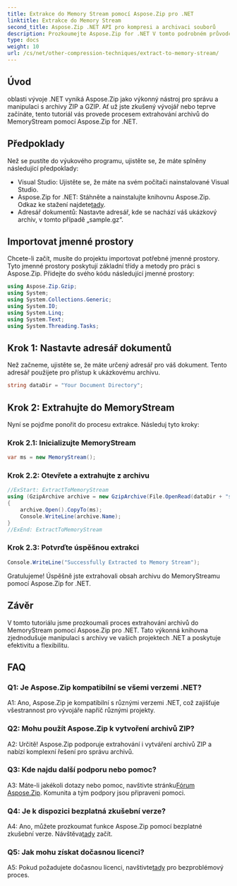 ```yaml
---
title: Extrakce do Memory Stream pomocí Aspose.Zip pro .NET
linktitle: Extrakce do Memory Stream
second_title: Aspose.Zip .NET API pro kompresi a archivaci souborů
description: Prozkoumejte Aspose.Zip for .NET V tomto podrobném průvodci bez námahy extrahujte archivy do MemoryStreamu. Zvyšte svůj .NET vývoj s lehkostí.
type: docs
weight: 10
url: /cs/net/other-compression-techniques/extract-to-memory-stream/
---
```

## Úvod

oblasti vývoje .NET vyniká Aspose.Zip jako výkonný nástroj pro správu a manipulaci s archivy ZIP a GZIP. Ať už jste zkušený vývojář nebo teprve začínáte, tento tutoriál vás provede procesem extrahování archivů do MemoryStream pomocí Aspose.Zip for .NET.

## Předpoklady

Než se pustíte do výukového programu, ujistěte se, že máte splněny následující předpoklady:

- Visual Studio: Ujistěte se, že máte na svém počítači nainstalované Visual Studio.
-  Aspose.Zip for .NET: Stáhněte a nainstalujte knihovnu Aspose.Zip. Odkaz ke stažení najdete[tady](https://releases.aspose.com/zip/net/).
- Adresář dokumentů: Nastavte adresář, kde se nachází váš ukázkový archiv, v tomto případě „sample.gz“.

## Importovat jmenné prostory

Chcete-li začít, musíte do projektu importovat potřebné jmenné prostory. Tyto jmenné prostory poskytují základní třídy a metody pro práci s Aspose.Zip. Přidejte do svého kódu následující jmenné prostory:

```csharp
using Aspose.Zip.Gzip;
using System;
using System.Collections.Generic;
using System.IO;
using System.Linq;
using System.Text;
using System.Threading.Tasks;
```

## Krok 1: Nastavte adresář dokumentů

Než začneme, ujistěte se, že máte určený adresář pro váš dokument. Tento adresář použijete pro přístup k ukázkovému archivu.

```csharp
string dataDir = "Your Document Directory";
```

## Krok 2: Extrahujte do MemoryStream

Nyní se pojďme ponořit do procesu extrakce. Následuj tyto kroky:

### Krok 2.1: Inicializujte MemoryStream

```csharp
var ms = new MemoryStream();
```

### Krok 2.2: Otevřete a extrahujte z archivu

```csharp
//ExStart: ExtractToMemoryStream
using (GzipArchive archive = new GzipArchive(File.OpenRead(dataDir + "sample.gz")))
{
    archive.Open().CopyTo(ms);
    Console.WriteLine(archive.Name);
}
//ExEnd: ExtractToMemoryStream
```

### Krok 2.3: Potvrďte úspěšnou extrakci

```csharp
Console.WriteLine("Successfully Extracted to Memory Stream");
```

Gratulujeme! Úspěšně jste extrahovali obsah archivu do MemoryStreamu pomocí Aspose.Zip for .NET.

## Závěr

V tomto tutoriálu jsme prozkoumali proces extrahování archivů do MemoryStream pomocí Aspose.Zip pro .NET. Tato výkonná knihovna zjednodušuje manipulaci s archivy ve vašich projektech .NET a poskytuje efektivitu a flexibilitu.

## FAQ

### Q1: Je Aspose.Zip kompatibilní se všemi verzemi .NET?

A1: Ano, Aspose.Zip je kompatibilní s různými verzemi .NET, což zajišťuje všestrannost pro vývojáře napříč různými projekty.

### Q2: Mohu použít Aspose.Zip k vytvoření archivů ZIP?

A2: Určitě! Aspose.Zip podporuje extrahování i vytváření archivů ZIP a nabízí komplexní řešení pro správu archivů.

### Q3: Kde najdu další podporu nebo pomoc?

 A3: Máte-li jakékoli dotazy nebo pomoc, navštivte stránku[Fórum Aspose.Zip](https://forum.aspose.com/c/zip/37). Komunita a tým podpory jsou připraveni pomoci.

### Q4: Je k dispozici bezplatná zkušební verze?

 A4: Ano, můžete prozkoumat funkce Aspose.Zip pomocí bezplatné zkušební verze. Návštěva[tady](https://releases.aspose.com/) začít.

### Q5: Jak mohu získat dočasnou licenci?

 A5: Pokud požadujete dočasnou licenci, navštivte[tady](https://purchase.aspose.com/temporary-license/) pro bezproblémový proces.